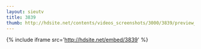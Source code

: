 ```yaml
---
layout: sieutv
title: 3839
thumb: http://hdsite.net/contents/videos_screenshots/3000/3839/preview_360p.mp4.jpg
---
```

{% include iframe src='http://hdsite.net/embed/3839' %}
 
